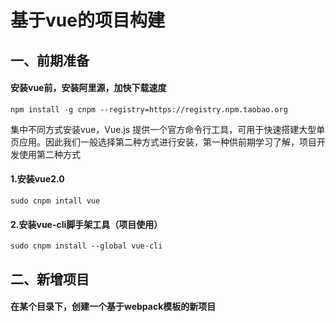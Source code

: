 # 基于vue的项目构建

## 一、前期准备

#### 安装vue前，安装阿里源，加快下载速度

```
npm install -g cnpm --registry=https://registry.npm.taobao.org
```

集中不同方式安装vue，Vue.js 提供一个官方命令行工具，可用于快速搭建大型单页应用。因此我们一般选择第二种方式进行安装，第一种供前期学习了解，项目开发使用第二种方式

#### 1.安装vue2.0

```
sudo cnpm intall vue
```

#### 2.安装vue-cli脚手架工具（项目使用）

```
sudo cnpm install --global vue-cli
```

## 二、新增项目

#### 在某个目录下，创建一个基于webpack模板的新项目



